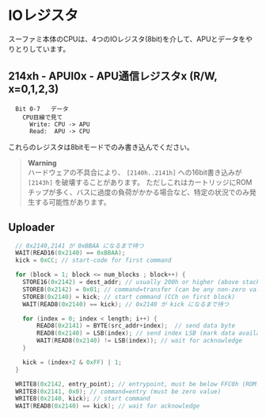 # IOレジスタ

スーファミ本体のCPUは、4つのIOレジスタ(8bit)を介して、APUとデータをやりとりしています。

## 214xh - APUI0x - APU通信レジスタx (R/W, x=0,1,2,3)

```
  Bit 0-7   データ
    CPU目線で見て
      Write: CPU -> APU
      Read:  APU -> CPU
```

これらのレジスタは8bitモードでのみ書き込んでください。

> **Warning**  
> ハードウェアの不具合により、 `[2140h..2141h]` への16bit書き込みが `[2143h]` を破壊することがあります。 ただしこれはカートリッジにROMチップが多く、バスに過度の負荷がかかる場合など、特定の状況でのみ発生する可能性があります。

## Uploader

```c
  // 0x2140,2141 が 0xBBAA になるまで待つ
  WAIT(READ16(0x2140) == 0xBBAA);
  kick = 0xCC; // start-code for first command

  for (block = 1; block <= num_blocks ; block++) {
    STORE16(0x2142) = dest_addr; // usually 200h or higher (above stack and I/O ports)
    STORE8(0x2142) = 0x01; // command=transfer (can be any non-zero value)
    STORE8(0x2140) = kick; // start command (CCh on first block)
    WAIT(READ8(0x2140) == kick); // 0x2140 が kick になるまで待つ

    for (index = 0; index < length; i++) {
        READ8(0x2141) = BYTE(src_addr+index);  // send data byte
        READ8(0x2140) = LSB(index); // send index LSB (mark data available)
        WAIT(READ8(0x2140) != LSB(index)); // wait for acknowledge
    }

    kick = (index+2 & 0xFF) | 1;
  }

  WRITE8(0x2142, entry_point); // entrypoint, must be below FFC0h (ROM region)
  WRITE8(0x2141, 0x0); // command=entry (must be zero value)
  WRITE8(0x2140, kick); // start command
  WAIT(READ8(0x2140) == kick); // wait for acknowledge
```



